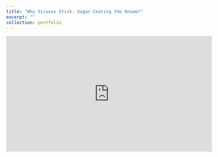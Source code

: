 ```yaml
---
title: "Why Viruses Stick: Sugar Coating the Answer"
excerpt: ""
collection: portfolio
---
```


<div class="embed-responsive embed-responsive-16by9">
  <iframe class="embed-responsive-item" width="560" height="315"
    src="https://www.youtube.com/embed/4iCq5SmdvJ4&t" frameborder="0"> </iframe>
</div>

